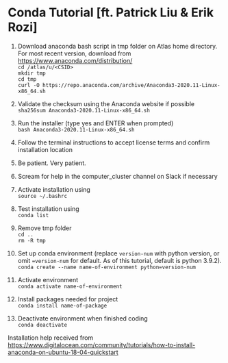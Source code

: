 # Conda Tutorial [ft. Patrick Liu & Erik Rozi]  
1. Download anaconda bash script in tmp folder on Atlas home directory. For most recent version, download from https://www.anaconda.com/distribution/  
`cd /atlas/u/<CSID>`  
`mkdir tmp`  
`cd tmp`  
`curl -O https://repo.anaconda.com/archive/Anaconda3-2020.11-Linux-x86_64.sh`  


2. Validate the checksum using the Anaconda website if possible  
`sha256sum Anaconda3-2020.11-Linux-x86_64.sh`  


3. Run the installer (type yes and ENTER when prompted)  
`bash Anaconda3-2020.11-Linux-x86_64.sh`  


4. Follow the terminal instructions to accept license terms and confirm installation location  
  

  

5. Be patient. Very patient.  
6. Scream for help in the computer_cluster channel on Slack if necessary  


7. Activate installation using  
`source ~/.bashrc`  


8. Test installation using  
`conda list`  


9. Remove tmp folder  
`cd ..`  
`rm -R tmp`  


10. Set up conda environment (replace `version-num` with python version, or omit `=version-num` for default. As of this tutorial, default is python 3.9.2).  
`conda create --name name-of-environment python=version-num`  


11. Activate environment  
`conda activate name-of-environment`  


12. Install packages needed for project  
`conda install name-of-package`  


13. Deactivate environment when finished coding  
`conda deactivate`  





Installation help received from 
https://www.digitalocean.com/community/tutorials/how-to-install-anaconda-on-ubuntu-18-04-quickstart